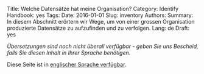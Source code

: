 Title: Welche Datensätze hat meine Organisation?
Category: Identify
Handbook: yes
Tags: 
Date: 2016-01-01
Slug: inventory
Authors:
Summary: In diesem Abschnitt erörtern wir Wege, um von einer grossen Organisation produzierte Datensätze zu aufzufinden und zu verfolgen.
Lang: de
Draft: yes


<em>Übersetzungen sind noch nicht überall verfügbar - geben Sie uns Bescheid, falls Sie diesen Inhalt in Ihrer Sprache benötigen.</em>

Diese Seite ist in [englischer Sprache verfügbar](/en/identify/inventory).
